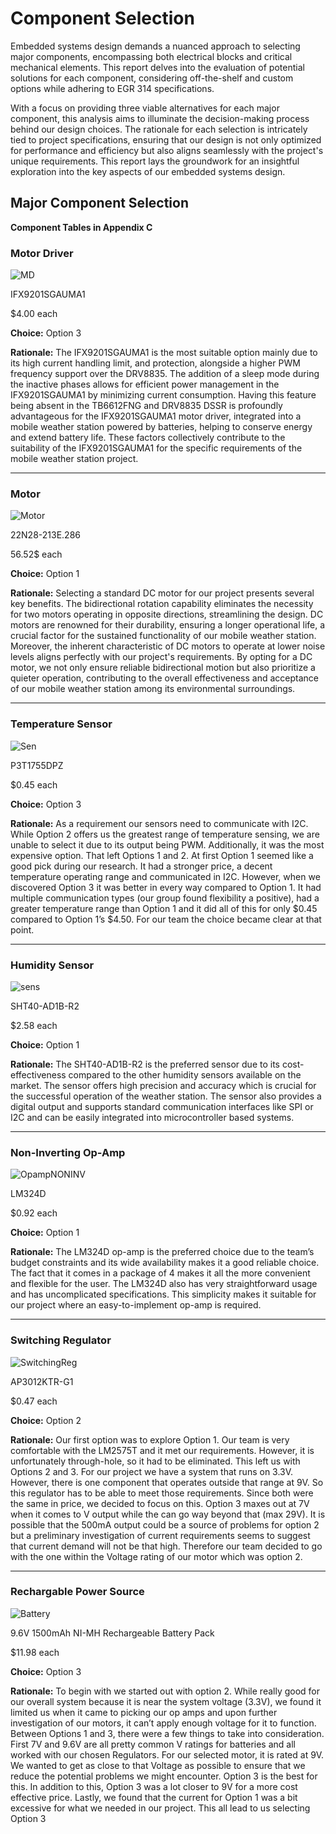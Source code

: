 # Component Selection

Embedded systems design demands a nuanced approach to selecting major components, encompassing both electrical blocks and critical mechanical elements. This report delves into the evaluation of potential solutions for each component, considering off-the-shelf and custom options while adhering to EGR 314 specifications.

With a focus on providing three viable alternatives for each major component, this analysis aims to illuminate the decision-making process behind our design choices. The rationale for each selection is intricately tied to project specifications, ensuring that our design is not only optimized for performance and efficiency but also aligns seamlessly with the project's unique requirements. This report lays the groundwork for an insightful exploration into the key aspects of our embedded systems design.

## Major Component Selection

**Component Tables in Appendix C**


### Motor Driver

![MD](https://m.media-amazon.com/images/I/31f0H4YxZxL._SY445_SX342_QL70_FMwebp_.jpg)

IFX9201SGAUMA1

$4.00 each

**Choice:** Option 3

**Rationale:** The IFX9201SGAUMA1 is the most suitable option mainly due to its high current handling limit, and protection, alongside a higher PWM frequency support over the DRV8835. The addition of a sleep mode during the inactive phases allows for efficient power management in the IFX9201SGAUMA1 by minimizing current consumption. Having this feature being absent in the TB6612FNG and DRV8835 DSSR is profoundly advantageous for the IFX9201SGAUMA1 motor driver, integrated into a mobile weather station powered by batteries, helping to conserve energy and extend battery life. These factors collectively contribute to the suitability of the IFX9201SGAUMA1 for the specific requirements of the mobile weather station project.

***
### Motor

![Motor](https://m.media-amazon.com/images/I/51+9dm50prL._SX522_.jpg)

22N28-213E.286

56.52$ each 

**Choice:** Option 1

**Rationale:** Selecting a standard DC motor for our project presents several key benefits. The bidirectional rotation capability eliminates the necessity for two motors operating in opposite directions, streamlining the design. DC motors are renowned for their durability, ensuring a longer operational life, a crucial factor for the sustained functionality of our mobile weather station.
Moreover, the inherent characteristic of DC motors to operate at lower noise levels aligns perfectly with our project's requirements. By opting for a DC motor, we not only ensure reliable bidirectional motion but also prioritize a quieter operation, contributing to the overall effectiveness and acceptance of our mobile weather station among its environmental surroundings.

***

### Temperature Sensor

![Sen](https://m.media-amazon.com/images/I/317S7jPKDQL._SY445_SX342_QL70_FMwebp_.jpg)

P3T1755DPZ

$0.45 each 

**Choice:** Option 3

**Rationale:** As a requirement our sensors need to communicate with I2C. While Option 2 offers us the greatest range of temperature sensing, we are unable to select it due to its output being PWM. Additionally, it was the most expensive option. That left Options 1 and 2. 
At first Option 1 seemed like a good pick during our research. It had a stronger price, a decent temperature operating range and communicated in I2C. However, when we discovered Option 3 it was better in every way compared to Option 1. It had multiple communication types (our group found flexibility a positive), had a greater temperature range than Option 1 and it did all of this for only $0.45 compared to Option 1’s $4.50. For our team the choice became clear at that point. 

***
### Humidity Sensor

![sens](https://m.media-amazon.com/images/I/51ZhGYdTxgL._SX522_.jpg)

SHT40-AD1B-R2

$2.58 each

**Choice:** Option 1

**Rationale:** The SHT40-AD1B-R2 is the preferred sensor due to its cost-effectiveness compared to the other humidity sensors available on the market. The sensor offers high precision and accuracy which is crucial for the successful operation of the weather station. The sensor also provides a digital output and supports standard communication interfaces like SPI or I2C and can be easily integrated into microcontroller based systems.

***
### Non-Inverting Op-Amp

![OpampNONINV](https://m.media-amazon.com/images/I/41I93DRzzAL._SY445_SX342_QL70_FMwebp_.jpg)

LM324D

$0.92 each

**Choice:** Option 1

**Rationale:** The LM324D op-amp is the preferred choice due to the team’s budget constraints and its wide availability makes it a good reliable choice. The fact that it comes in a package of 4 makes it all the more convenient and flexible for the user. The LM324D also has very straightforward usage and has uncomplicated specifications. This simplicity makes it suitable for our project where an easy-to-implement op-amp is required.

***
### Switching Regulator

![SwitchingReg](https://m.media-amazon.com/images/I/41fLNl-YymL._SX522_.jpg)

AP3012KTR-G1

$0.47 each 

**Choice:** Option 2

**Rationale:** Our first option was to explore Option 1. Our team is very comfortable with the LM2575T and it met our requirements. However, it is unfortunately through-hole, so it had to be eliminated. This left us with Options 2 and 3. For our project we have a system that runs on 3.3V. However, there is one component that operates outside that range at 9V. So this regulator has to be able to meet those requirements. Since both were the same in price, we decided to focus on this. Option 3 maxes out at 7V when it comes to V output while the can go way beyond that (max 29V). It is possible that the 500mA output could be a source of problems for option 2 but a preliminary investigation of current requirements seems to suggest that current demand will not be that high. Therefore our team decided to go with the one within the Voltage rating of our motor which was option 2.

***
### Rechargable Power Source

![Battery](https://m.media-amazon.com/images/I/61EIKTPeVAL.__AC_SX300_SY300_QL70_FMwebp_.jpg)

9.6V 1500mAh NI-MH Rechargeable Battery Pack 

$11.98 each

**Choice:** Option 3

**Rationale:** To begin with we started out with option 2. While really good for our overall system because it is near the system voltage (3.3V), we found it limited us when it came to picking our op amps and upon further investigation of our motors, it can’t apply enough voltage for it to function. 
Between Options 1 and 3, there were a few things to take into consideration. First 7V and 9.6V are all pretty common V ratings for batteries and all worked with our chosen Regulators. For our selected motor, it is rated at 9V. We wanted to get as close to that Voltage as possible to ensure that we reduce the potential problems we might encounter. Option 3 is the best for this. In addition to this, Option 3 was a lot closer to 9V for a more cost effective price. Lastly, we found that the current for Option 1 was a bit excessive for what we needed in our project. This all lead to us selecting Option 3
